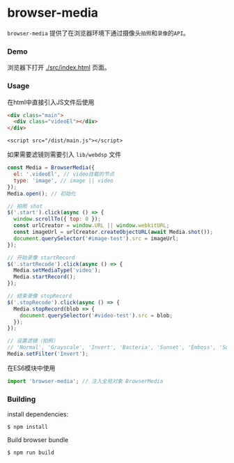 # browser-media

`browser-media` 提供了在浏览器环境下通过摄像头`拍照`和`录像`的`API`。

### Demo

浏览器下打开 [./src/index.html](./src/index.html) 页面。

### Usage

在html中直接引入JS文件后使用

```html
<div class="main">
  <div class="videoEl"></div>
</div>
```

`<script src="/dist/main.js"></script>`

如果需要滤镜则需要引入 `lib/webdsp` 文件

```javascript
const Media = BrowserMedia({
  el: '.videoEl', // video挂载的节点
  type: 'image', // image || video
});
Media.open(); // 初始化

// 拍照 shot
$('.start').click(async () => {
  window.scrollTo({ top: 0 });
  const urlCreator = window.URL || window.webkitURL;
  const imageUrl = urlCreator.createObjectURL(await Media.shot());
  document.querySelector('#image-test').src = imageUrl;
});

// 开始录像 startRecord
$('.startRecode').click(async () => {
  Media.setMediaType('video');
  Media.startRecord();
});

// 结束录像 stopRecord
$('.stopRecode').click(async () => {
  Media.stopRecord(blob => {
    document.querySelector('#video-test').src = blob;
  });
});

// 设置滤镜（拍照）
// 'Normal', 'Grayscale', 'Invert', 'Bacteria', 'Sunset', 'Emboss', 'Super Edge', 'Super Edge Inv', 'Gaussian Blur', 'Moss', 'Robbery', 'Brighten', 'Swamp', 'Ghost', 'Good Morning', 'Acid', 'Urple', 'Romance', 'Hippo', 'Longhorn', 'Security', 'Underground', 'Rooster', 'Mist', 'Tingle', 'Kaleidoscope', 'Noise', 'Forest', 'Dewdrops', 'Analog TV', 'Color Destruction', 'Hulk Edge', 'Twisted', 'Clarity', 'Sharpen', 'Uber Sharpen'
Media.setFilter('Invert');
```

在ES6模块中使用

```javascript
import 'browser-media'; // 注入全局对象 BrowserMedia
```

### Building

install dependencies:

`$ npm install`

Build browser bundle

`$ npm run build`

